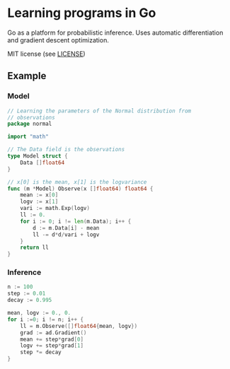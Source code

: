 # Learning programs in Go

Go as a platform for probabilistic inference. Uses
automatic differentiation and gradient descent
optimization.

MIT license (see [LICENSE](LICENSE))

## Example

### Model

```Go
// Learning the parameters of the Normal distribution from
// observations
package normal

import "math"

// The Data field is the observations
type Model struct {
	Data []float64
}

// x[0] is the mean, x[1] is the logvariance
func (m *Model) Observe(x []float64) float64 {
    mean := x[0]
    logv := x[1]
    vari := math.Exp(logv)
    ll := 0.
    for i := 0; i != len(m.Data); i++ {
        d := m.Data[i] - mean
        ll -= d*d/vari + logv
    }
	return ll
}
```

### Inference

```Go
n := 100
step := 0.01
decay := 0.995

mean, logv := 0., 0.
for i :=0; i != n; i++ {
	ll = m.Observe([]float64{mean, logv})
	grad := ad.Gradient()
	mean += step*grad[0]
	logv += step*grad[1]
	step *= decay
}
```
